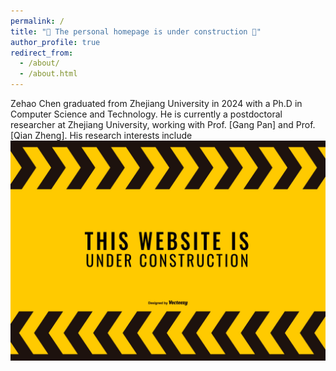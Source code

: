 ```yaml
---
permalink: /
title: "🚧 The personal homepage is under construction 🚧"
author_profile: true
redirect_from: 
  - /about/
  - /about.html
---
```

Zehao Chen graduated from Zhejiang University in 2024 with a Ph.D in Computer Science and Technology. He is currently a postdoctoral researcher at Zhejiang University, working with Prof. [Gang Pan] and Prof. [Qian Zheng]. His research interests include 
![image](../images/website-under-construnction.png "Under Construnction")
